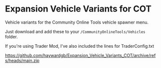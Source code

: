 # Expansion Vehicle Variants for COT
Vehicle variants for the Community Online Tools vehicle spawner menu. 

Just download and add these to your `/CommunityOnlineTools/Vehicles` folder.

If you're using Trader Mod, I've also included the lines for TraderConfig.txt

https://github.com/haywardgb/Expansion_Vehicle_Variants_COT/archive/refs/heads/main.zip
